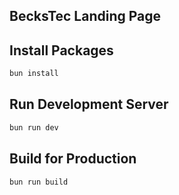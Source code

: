 ## BecksTec Landing Page

## Install Packages

```bash
bun install
```

## Run Development Server

```bash
bun run dev
```

## Build for Production

```bash
bun run build
```
